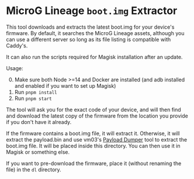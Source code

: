 # MicroG Lineage `boot.img` Extractor

This tool downloads and extracts the latest boot.img for your device's firmware. By default, it searches the MicroG
Lineage assets, although you can use a different server so long as its file listing is compatible with Caddy's.

It can also run the scripts required for Magisk installation after an update.

Usage:

0. Make sure both Node >=14 and Docker are installed (and adb installed and enabled if you want to set up Magisk)
1. Run `pnpm install`
2. Run `pnpm start`

The tool will ask you for the exact code of your device, and will then find and download the latest copy of the firmware
from the location you provide if you don't have it already.

If the firmware contains a boot.img file, it will extract it. Otherwise, it will extract the payload.bin and use vm03's
[Payload Dumper](https://github.com/vm03/payload_dumper) tool to extract the boot.img file. It will be placed inside 
this directory. You can then use it in Magisk or something else.

If you want to pre-download the firmware, place it (without renaming the file) in the `dl` directory.
